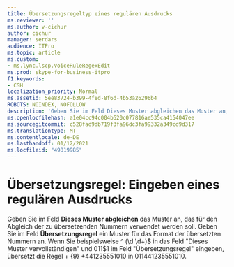 ```yaml
---
title: Übersetzungsregeltyp eines regulären Ausdrucks
ms.reviewer: ''
ms.author: v-cichur
author: cichur
manager: serdars
audience: ITPro
ms.topic: article
ms.custom:
- ms.lync.lscp.VoiceRuleRegexEdit
ms.prod: skype-for-business-itpro
f1.keywords:
- CSH
localization_priority: Normal
ms.assetid: 5ee83724-b399-4f8d-8f6d-4b53a26296b4
ROBOTS: NOINDEX, NOFOLLOW
description: 'Geben Sie im Feld Dieses Muster abgleichen das Muster an, das für den Abgleich der zu übersetzenden Nummern verwendet werden soll. Geben Sie im Feld Übersetzungsregel ein Muster für das Format der übersetzten Nummern an. '
ms.openlocfilehash: a1e04cc94c004b520c077816ae535ca4154047ee
ms.sourcegitcommit: c528fad9db719f3fa96dc3fa99332a349cd9d317
ms.translationtype: MT
ms.contentlocale: de-DE
ms.lasthandoff: 01/12/2021
ms.locfileid: "49819985"
---
```

# <a name="translation-rule-type-a-regular-expression"></a>Übersetzungsregel: Eingeben eines regulären Ausdrucks
 
Geben Sie im Feld **Dieses Muster abgleichen** das Muster an, das für den Abgleich der zu übersetzenden Nummern verwendet werden soll. Geben Sie im Feld **Übersetzungsregel** ein Muster für das Format der übersetzten Nummern an. Wenn Sie beispielsweise ^ (\d \d+)$ in das Feld "Dieses Muster vervollständigen" und 011$1 im Feld "Übersetzungsregel" eingeben, übersetzt die Regel \+ {9} +441235551010 in 011441235551010.   
  
 
  

